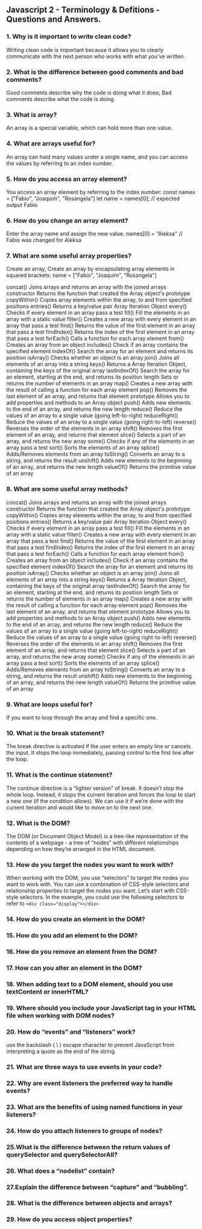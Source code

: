 ## Javascript 2 - Terminology & Defitions - Questions and Answers.


### 1. Why is it important to write clean code?

Writing clean code is important because it allows you to clearly communicate with the next person who works with what you've written.

### 2. What is the difference between good comments and bad comments?

Good comments describe why the code is doing what it does;
Bad comments describe what the code is doing.

### 3. What is array?

An array is a special variable, which can hold more than one value.

### 4. What are arrays useful for?

An array can hold many values under a single name, and you can access the values by referring to an index number.

### 5. How do you access an array element?

You access an array element by referring to the index number:
const names = ["Fabio", "Joaquim", "Rosangela"]
let name = names[0]; // expected output Fabio

### 6. How do you change an array element?

Enter the array name and assign the new value.
names[0] = "Aleksa" // Fabio was changed for Aleksa

### 7. What are some useful array properties?

Create an array, Create an array by encapsulating array elements in squared brackets: name = ["Fabio", "Joaquim", "Rosangela"]

concat()	Joins arrays and returns an array with the joined arrays
constructor	Returns the function that created the Array object's prototype
copyWithin()	Copies array elements within the array, to and from specified positions
entries()	Returns a key/value pair Array Iteration Object
every()	Checks if every element in an array pass a test
fill()	Fill the elements in an array with a static value
filter()	Creates a new array with every element in an array that pass a test
find()	Returns the value of the first element in an array that pass a test
findIndex()	Returns the index of the first element in an array that pass a test
forEach()	Calls a function for each array element
from()	Creates an array from an object
includes()	Check if an array contains the specified element
indexOf()	Search the array for an element and returns its position
isArray()	Checks whether an object is an array
join()	Joins all elements of an array into a string
keys()	Returns a Array Iteration Object, containing the keys of the original array
lastIndexOf()	Search the array for an element, starting at the end, and returns its position
length	Sets or returns the number of elements in an array
map()	Creates a new array with the result of calling a function for each array element
pop()	Removes the last element of an array, and returns that element
prototype	Allows you to add properties and methods to an Array object
push()	Adds new elements to the end of an array, and returns the new length
reduce()	Reduce the values of an array to a single value (going left-to-right)
reduceRight()	Reduce the values of an array to a single value (going right-to-left)
reverse()	Reverses the order of the elements in an array
shift()	Removes the first element of an array, and returns that element
slice()	Selects a part of an array, and returns the new array
some()	Checks if any of the elements in an array pass a test
sort()	Sorts the elements of an array
splice()	Adds/Removes elements from an array
toString()	Converts an array to a string, and returns the result
unshift()	Adds new elements to the beginning of an array, and returns the new length
valueOf()	Returns the primitive value of an array

### 8. What are some useful array methods?

concat()	Joins arrays and returns an array with the joined arrays
constructor	Returns the function that created the Array object's prototype
copyWithin()	Copies array elements within the array, to and from specified positions
entries()	Returns a key/value pair Array Iteration Object
every()	Checks if every element in an array pass a test
fill()	Fill the elements in an array with a static value
filter()	Creates a new array with every element in an array that pass a test
find()	Returns the value of the first element in an array that pass a test
findIndex()	Returns the index of the first element in an array that pass a test
forEach()	Calls a function for each array element
from()	Creates an array from an object
includes()	Check if an array contains the specified element
indexOf()	Search the array for an element and returns its position
isArray()	Checks whether an object is an array
join()	Joins all elements of an array into a string
keys()	Returns a Array Iteration Object, containing the keys of the original array
lastIndexOf()	Search the array for an element, starting at the end, and returns its position
length	Sets or returns the number of elements in an array
map()	Creates a new array with the result of calling a function for each array element
pop()	Removes the last element of an array, and returns that element
prototype	Allows you to add properties and methods to an Array object
push()	Adds new elements to the end of an array, and returns the new length
reduce()	Reduce the values of an array to a single value (going left-to-right)
reduceRight()	Reduce the values of an array to a single value (going right-to-left)
reverse()	Reverses the order of the elements in an array
shift()	Removes the first element of an array, and returns that element
slice()	Selects a part of an array, and returns the new array
some()	Checks if any of the elements in an array pass a test
sort()	Sorts the elements of an array
splice()	Adds/Removes elements from an array
toString()	Converts an array to a string, and returns the result
unshift()	Adds new elements to the beginning of an array, and returns the new length
valueOf()	Returns the primitive value of an array

### 9. What are loops useful for?

If you want to loop through the array and find a specific one.

### 10. What is the break statement?

The break directive is activated if the user enters an empty line or cancels the input. It stops the loop immediately, passing control to the first line after the loop. 

### 11. What is the continue statement?

The continue directive is a “lighter version” of break. It doesn’t stop the whole loop. Instead, it stops the current iteration and forces the loop to start a new one (if the condition allows). We can use it if we’re done with the current iteration and would like to move on to the next one. 

### 12. What is the DOM?

The DOM (or Document Object Model) is a tree-like representation of the contents of a webpage - a tree of “nodes” with different relationships depending on how they’re arranged in the HTML document.


### 13. How do you target the nodes you want to work with?
When working with the DOM, you use “selectors” to target the nodes you want to work with. You can use a combination of CSS-style selectors and relationship properties to target the nodes you want. Let’s start with CSS-style selectors. In the example, you could use the following selectors to refer to 
```<div class="display"></div>```

### 14. How do you create an element in the DOM?

### 15. How do you add an element to the DOM?

### 16. How do you remove an element from the DOM?



### 17. How can you alter an element in the DOM?

### 18. When adding text to a DOM element, should you use textContent or innerHTML?

### 19. Where should you include your JavaScript tag in your HTML file when working with DOM nodes?

### 20. How do “events” and “listeners” work?

use the backslash ( \ ) escape character to prevent JavaScript from interpreting a quote as the end of the string.

### 21. What are three ways to use events in your code?

### 22. Why are event listeners the preferred way to handle events?

### 23. What are the benefits of using named functions in your listeners?

### 24. How do you attach listeners to groups of nodes?

### 25.What is the difference between the return values of querySelector and querySelectorAll?

### 26. What does a “nodelist” contain?

### 27.Explain the difference between “capture” and “bubbling”.

### 28. What is the difference between objects and arrays?

### 29. How do you access object properties?
